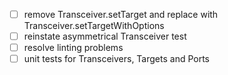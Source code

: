 -[ ] remove Transceiver.setTarget and replace with Transceiver.setTargetWithOptions
-[ ] reinstate asymmetrical Transceiver test
-[ ] resolve linting problems
-[ ] unit tests for Transceivers, Targets and Ports
